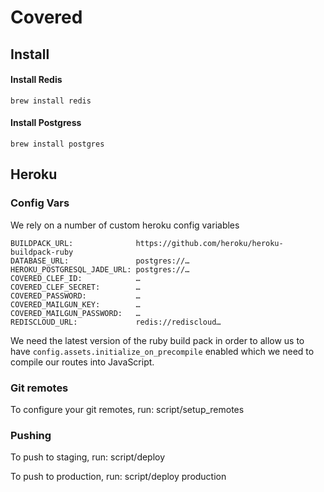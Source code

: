 # Covered

## Install

#### Install Redis

    brew install redis

#### Install Postgress

    brew install postgres



## Heroku

### Config Vars

We rely on a number of custom heroku config variables

    BUILDPACK_URL:              https://github.com/heroku/heroku-buildpack-ruby
    DATABASE_URL:               postgres://…
    HEROKU_POSTGRESQL_JADE_URL: postgres://…
    COVERED_CLEF_ID:            …
    COVERED_CLEF_SECRET:        …
    COVERED_PASSWORD:           …
    COVERED_MAILGUN_KEY:        …
    COVERED_MAILGUN_PASSWORD:   …
    REDISCLOUD_URL:             redis://rediscloud…

We need the latest version of the ruby build pack in order to allow us to have `config.assets.initialize_on_precompile` enabled which we need to compile our routes into JavaScript.

### Git remotes

To configure your git remotes, run:
script/setup_remotes

### Pushing

To push to staging, run:
script/deploy

To push to production, run:
script/deploy production
